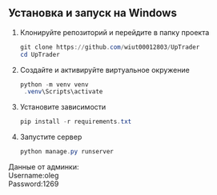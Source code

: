 ## Установка и запуск на Windows

1. Клонируйте репозиторий и перейдите в папку проекта  
   ```powershell
   git clone https://github.com/wiut00012803/UpTrader
   cd UpTrader
2. Создайте и активируйте виртуальное окружение
   ```powershell
   python -m venv venv
    .venv\Scripts\activate
3. Установите зависимости
   ```powershell
   pip install -r requirements.txt
4. Запустите сервер
   ```powershell
   python manage.py runserver

Данные от админки:\
Username:oleg \
Password:1269